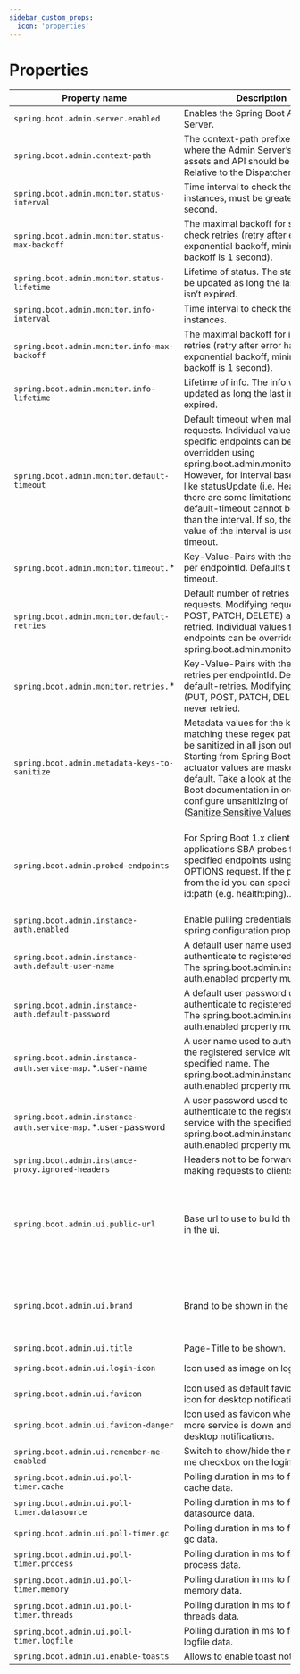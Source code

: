 ```yaml
---
sidebar_custom_props:
  icon: 'properties'
---
```


# Properties

| Property name                                                 | Description                                                                                                                                                                                                                                                                                                                                                                                                       | Default value                                                                                                                                                                |
|---------------------------------------------------------------|-------------------------------------------------------------------------------------------------------------------------------------------------------------------------------------------------------------------------------------------------------------------------------------------------------------------------------------------------------------------------------------------------------------------|------------------------------------------------------------------------------------------------------------------------------------------------------------------------------|
| `spring.boot.admin.server.enabled`                            | Enables the Spring Boot Admin Server.                                                                                                                                                                                                                                                                                                                                                                             | true                                                                                                                                                                         |
| `spring.boot.admin.context-path`                              | The context-path prefixes the path where the Admin Server’s statics assets and API should be served. Relative to the Dispatcher-Servlet.                                                                                                                                                                                                                                                                          |                                                                                                                                                                              |
| `spring.boot.admin.monitor.status-interval`                   | Time interval to check the status of instances, must be greater than 1 second.                                                                                                                                                                                                                                                                                                                                    | 10,000ms                                                                                                                                                                     |
| `spring.boot.admin.monitor.status-max-backoff`                | The maximal backoff for status check retries (retry after error has exponential backoff, minimum backoff is 1 second).                                                                                                                                                                                                                                                                                            | 60,000ms                                                                                                                                                                     |
| `spring.boot.admin.monitor.status-lifetime`                   | Lifetime of status. The status won’t be updated as long the last status isn’t expired.                                                                                                                                                                                                                                                                                                                            | 10,000ms                                                                                                                                                                     |
| `spring.boot.admin.monitor.info-interval`                     | Time interval to check the info of instances.                                                                                                                                                                                                                                                                                                                                                                     | 1m                                                                                                                                                                           |
| `spring.boot.admin.monitor.info-max-backoff`                  | The maximal backoff for info check retries (retry after error has exponential backoff, minimum backoff is 1 second).                                                                                                                                                                                                                                                                                              | 10m                                                                                                                                                                          |
| `spring.boot.admin.monitor.info-lifetime`                     | Lifetime of info. The info won’t be updated as long the last info isn’t expired.                                                                                                                                                                                                                                                                                                                                  | 1m                                                                                                                                                                           |
| `spring.boot.admin.monitor.default-timeout`                   | Default timeout when making requests. Individual values for specific endpoints can be overridden using spring.boot.admin.monitor.timeout.*. However, for interval based tasks like statusUpdate (i.e. HealthCheck) there are some limitations: the default-timeout cannot be longer than the interval. If so, the specified value of the interval is used as timeout.                                             | 10,000                                                                                                                                                                       |
| `spring.boot.admin.monitor.timeout.`*                         | Key-Value-Pairs with the timeout per endpointId. Defaults to default-timeout.                                                                                                                                                                                                                                                                                                                                     |                                                                                                                                                                              |
| `spring.boot.admin.monitor.default-retries`                   | Default number of retries for failed requests. Modifying requests (PUT, POST, PATCH, DELETE) are never retried. Individual values for specific endpoints can be overridden using spring.boot.admin.monitor.retries.*.                                                                                                                                                                                             | 0                                                                                                                                                                            |
| `spring.boot.admin.monitor.retries.`*                         | Key-Value-Pairs with the number of retries per endpointId. Defaults to default-retries. Modifying requests (PUT, POST, PATCH, DELETE) are never retried.                                                                                                                                                                                                                                                          |                                                                                                                                                                              |
| `spring.boot.admin.metadata-keys-to-sanitize`                 | Metadata values for the keys matching these regex patterns will be sanitized in all json output. Starting from Spring Boot 3, all actuator values are masked by default. Take a look at the Spring Boot documentation in order to configure unsanitizing of values ([Sanitize Sensitive Values](https://docs.spring.io/spring-boot/docs/current/reference/htmlsingle/#howto.actuator.sanitize-sensitive-values)). | ".**password&#36;", ".*secret&#36;", ".*key&#36;", ".*token&#36;", ".*credentials.**", ".*vcap_services&#36;"                                                                |
| `spring.boot.admin.probed-endpoints`                          | For Spring Boot 1.x client applications SBA probes for the specified endpoints using an OPTIONS request. If the path differs from the id you can specify this as id:path (e.g. health:ping)..                                                                                                                                                                                                                     | "health", "env", "metrics", "httptrace:trace", "threaddump:dump", "jolokia", "info", "logfile", "refresh", "flyway", "liquibase", "heapdump", "loggers", "auditevents"       |
| `spring.boot.admin.instance-auth.enabled`                     | Enable pulling credentials from spring configuration properties                                                                                                                                                                                                                                                                                                                                                   | true                                                                                                                                                                         |
| `spring.boot.admin.instance-auth.default-user-name`           | A default user name used to authenticate to registered services. The spring.boot.admin.instance-auth.enabled property must be true.                                                                                                                                                                                                                                                                               | null                                                                                                                                                                         |
| `spring.boot.admin.instance-auth.default-password`            | A default user password used to authenticate to registered services. The spring.boot.admin.instance-auth.enabled property must be true.                                                                                                                                                                                                                                                                           | null                                                                                                                                                                         |
| `spring.boot.admin.instance-auth.service-map.`*.user-name     | A user name used to authenticate to the registered service with the specified name. The spring.boot.admin.instance-auth.enabled property must be true.                                                                                                                                                                                                                                                            |                                                                                                                                                                              |
| `spring.boot.admin.instance-auth.service-map.`*.user-password | A user password used to authenticate to the registered service with the specified name. The spring.boot.admin.instance-auth.enabled property must be true.                                                                                                                                                                                                                                                        |                                                                                                                                                                              |
| `spring.boot.admin.instance-proxy.ignored-headers`            | Headers not to be forwarded when making requests to clients.                                                                                                                                                                                                                                                                                                                                                      | "Cookie", "Set-Cookie", "Authorization"                                                                                                                                      |
| `spring.boot.admin.ui.public-url`                             | Base url to use to build the base href in the ui.                                                                                                                                                                                                                                                                                                                                                                 | If running behind a reverse proxy (using path rewriting) this can be used to make correct self references. If the host/port is omitted it will be inferred from the request. |
| `spring.boot.admin.ui.brand`                                  | Brand to be shown in the navbar.                                                                                                                                                                                                                                                                                                                                                                                  | "&lt;img src="assets/img/icon-spring-boot-admin.svg"&gt;&lt;span&gt;Spring Boot Admin&lt;/span&gt;"                                                                          |
| `spring.boot.admin.ui.title`                                  | Page-Title to be shown.                                                                                                                                                                                                                                                                                                                                                                                           | "Spring Boot Admin"                                                                                                                                                          |
| `spring.boot.admin.ui.login-icon`                             | Icon used as image on login page.                                                                                                                                                                                                                                                                                                                                                                                 | "assets/img/icon-spring-boot-admin.svg"                                                                                                                                      |
| `spring.boot.admin.ui.favicon`                                | Icon used as default favicon and icon for desktop notifications.                                                                                                                                                                                                                                                                                                                                                  | "assets/img/favicon.png"                                                                                                                                                     |
| `spring.boot.admin.ui.favicon-danger`                         | Icon used as favicon when one or more service is down and for desktop notifications.                                                                                                                                                                                                                                                                                                                              | "assets/img/favicon-danger.png"                                                                                                                                              |
| `spring.boot.admin.ui.remember-me-enabled`                    | Switch to show/hide the remember-me checkbox on the login page.                                                                                                                                                                                                                                                                                                                                                   | true                                                                                                                                                                         |
| `spring.boot.admin.ui.poll-timer.cache`                       | Polling duration in ms to fetch new cache data.                                                                                                                                                                                                                                                                                                                                                                   | 2500                                                                                                                                                                         |
| `spring.boot.admin.ui.poll-timer.datasource`                  | Polling duration in ms to fetch new datasource data.                                                                                                                                                                                                                                                                                                                                                              | 2500                                                                                                                                                                         |
| `spring.boot.admin.ui.poll-timer.gc`                          | Polling duration in ms to fetch new gc data.                                                                                                                                                                                                                                                                                                                                                                      | 2500                                                                                                                                                                         |
| `spring.boot.admin.ui.poll-timer.process`                     | Polling duration in ms to fetch new process data.                                                                                                                                                                                                                                                                                                                                                                 | 2500                                                                                                                                                                         |
| `spring.boot.admin.ui.poll-timer.memory`                      | Polling duration in ms to fetch new memory data.                                                                                                                                                                                                                                                                                                                                                                  | 2500                                                                                                                                                                         |
| `spring.boot.admin.ui.poll-timer.threads`                     | Polling duration in ms to fetch new threads data.                                                                                                                                                                                                                                                                                                                                                                 | 2500                                                                                                                                                                         |
| `spring.boot.admin.ui.poll-timer.logfile`                     | Polling duration in ms to fetch new logfile data.                                                                                                                                                                                                                                                                                                                                                                 | 1000                                                                                                                                                                         |
| `spring.boot.admin.ui.enable-toasts`                          | Allows to enable toast notifications.                                                                                                                                                                                                                                                                                                                                                                             | false                                                                                                                                                                        |

